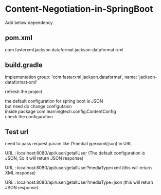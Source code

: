 # Content-Negotiation-in-SpringBoot

Add below dependency

pom.xml
--------
<dependency>
    <groupId>com.fasterxml.jackson.dataformat</groupId>
    <artifactId>jackson-dataformat-xml</artifactId>
</dependency>

build.gradle
-------------
implementation group: 'com.fasterxml.jackson.dataformat', name: 'jackson-dataformat-xml' <br/>

refresh the project <br/>

the default configuration for spring boot is JSON   <br/>
but need do change configutaion <br/>
inside package com.learningtech.config.ContentConfig <br/>
check the configuration <br/>

Test url
----------
need to pass request param like (?mediaType=xml/json) in URL<br/>

URL : localhost:8080/api/user/getallUser  (The default configuration is JSON, So it will return JSON response) <br/>

URL : localhost:8080/api/user/getallUser?mediaType=xml  (this will return XML response)<br/>

URL : localhost:8080/api/user/getallUser?mediaType=json (this will return JSON response)<br/>





